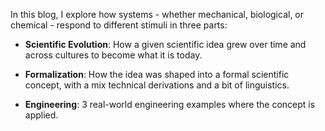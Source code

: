 In this blog, I explore how systems - whether mechanical, biological, or chemical - respond to different stimuli in three parts:

- **Scientific Evolution**: How a given scientific idea grew over time and across cultures to become what it is today.

- **Formalization**: How the idea was shaped into a formal scientific concept, with a mix technical derivations and a bit of linguistics.

- **Engineering**: 3 real-world engineering examples where the concept is applied.